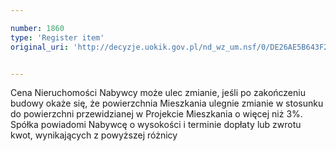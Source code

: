 ```yaml
---

number: 1860
type: 'Register item'
original_uri: 'http://decyzje.uokik.gov.pl/nd_wz_um.nsf/0/DE26AE5B643F2C9DC12576D500506897?OpenDocument'


---
```


Cena Nieruchomości Nabywcy może ulec zmianie, jeśli po zakończeniu budowy okaże się, że powierzchnia Mieszkania ulegnie zmianie w stosunku do powierzchni przewidzianej w Projekcie Mieszkania o więcej niż 3%. Spółka powiadomi Nabywcę o wysokości i terminie dopłaty lub zwrotu kwot, wynikających z powyższej różnicy
